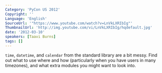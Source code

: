 ```yaml
---
Category: 'PyCon US 2012'
Copyright: ''
Language: 'English'
SourceUrl: '"https://www.youtube.com/watch?v=LnVkLXRIbIg"'
ThumbnailUrl: 'http://img.youtube.com/vi/LnVkLXRIbIg/hqdefault.jpg'
date: '2012-03-10'
speakers: [Taavi Burns]
tags: []
---
```

`time`, `datetime`, and `calendar` from the standard library are a bit messy.
Find out what to use where and how (particularly when you have users in many
timezones), and what extra modules you might want to look into.

